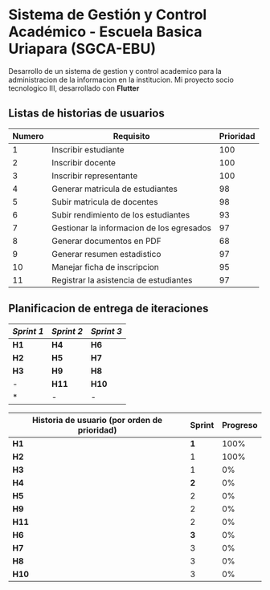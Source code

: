 # Sistema de Gestión y Control Académico - Escuela Basica Uriapara (SGCA-EBU)

Desarrollo de un sistema de gestion y control academico para la administracion de la informacion en la institucion. Mi proyecto socio tecnologico III, desarrollado con **Flutter**

## Listas de historias de usuarios
| Numero | Requisito | Prioridad |
| ----------- | ----------- | ------------| 
| 1 | Inscribir estudiante | 100 |
| 2 | Inscribir docente | 100 |
| 3 | Inscribir representante | 100 |
| 4 | Generar matricula de estudiantes | 98 |
| 5 | Subir matricula de docentes | 98 |
| 6 | Subir rendimiento de los estudiantes | 93 |
| 7 | Gestionar la informacion de los egresados | 97 |
| 8 | Generar documentos en PDF | 68 |
| 9 | Generar resumen estadistico | 97 |
| 10 | Manejar ficha de inscripcion | 95 |
| 11 | Registrar la asistencia de estudiantes | 97 |


## Planificacion de entrega de iteraciones
| **_Sprint 1_**| **_Sprint 2_**  | **_Sprint 3_** |
| ----------- | ----------- | ------------| 
| **H1** | **H4** | **H6** |
| **H2** | **H5** | **H7** |
| **H3** | **H9** | **H8** |
| - | **H11** | **H10** |
| * | - | - |


| Historia de usuario (por orden de prioridad)| Sprint | Progreso |
| ----------- | ----------- | ----------- |
|**H1**|**1**| 100% |
|**H2**|1| 100%|
|**H3**|1| 0% |
|**H4**|**2**| 0% |
|**H5**|2| 0% |
|**H9**|2| 0% |
|**H11**|2| 0% |
|**H6**|**3**| 0%|
|**H7**|3| 0% |
|**H8**|3| 0% |
|**H10**|3| 0%|


